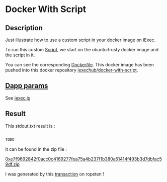 # Docker With Script
## Description

Just illustrate how to use a custom script in your docker image on iExec.

To run this custom [Script](./apps/customScript.sh), we start on the ubuntu:trusty docker image and the script in it.

You can see the corresponding [Dockerfile](./apps/Dockerfile). This docker image has been pushed into this docker repository [iexechub/docker-with-script](https://hub.docker.com/r/iexechub/docker-with-script/).

## [Dapp params](./iexec.js)

See [iexec.js](./iexec.js)

## Result

This stdout.txt result is :

```bash

TODO
```


It can be found in the zip file :
 
[0xe7f9692842f0acc0c4169277fea75a4b237f1b380a51414f493b3d7dbfac59df.zip](./0xe7f9692842f0acc0c4169277fea75a4b237f1b380a51414f493b3d7dbfac59df.zip) 

I was generated by this [transaction](https://explorer.iex.ec/ropsten/tx/0xe7f9692842f0acc0c4169277fea75a4b237f1b380a51414f493b3d7dbfac59df) on ropsten !


